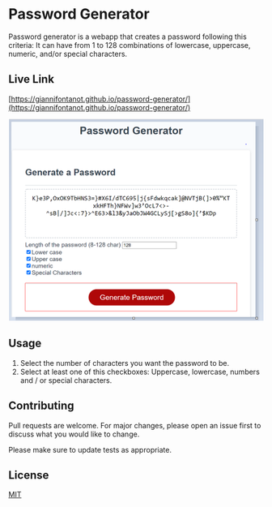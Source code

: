 # Password Generator

Password generator is a webapp that creates a password following this criteria: It can have from 1 to 128 combinations of lowercase, uppercase, numeric, and/or special characters.

## Live Link

[https://giannifontanot.github.io/password-generator/](https://giannifontanot.github.io/password-generator/)

![Password Generator](./images/imgpasswordgenerator.PNG)

## Usage

1. Select the number of characters you want the password to be.
2. Select at least one of this checkboxes: Uppercase, lowercase, numbers and / or special characters.

## Contributing
Pull requests are welcome. For major changes, please open an issue first to discuss what you would like to change.

Please make sure to update tests as appropriate.

## License
[MIT](https://choosealicense.com/licenses/mit/)
